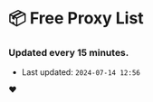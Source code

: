 # :package: Free Proxy List
### Updated every 15 minutes.

- Last updated: `2024-07-14 12:56`

:heart:
